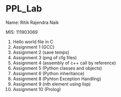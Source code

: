 # PPL_Lab
Name: Ritik Rajendra Naik

MIS: 111903069
1. Hello world file in C
2. Assignment 1 (GCC)
3. Assignment 2 (save temps)
4. Assignment 3 (png of cfg files)
5. Assignment 4 (assembly of c++ call by reference)
6. Assignment 5 (Python classes and objects)
7. Assignment 6 (Python inheritance)
8. Assignment 8 (Pyhton Exception Handling)
9. Assignment 9 (nth element using lisp)
10. Assignment 10 (Prolog)
